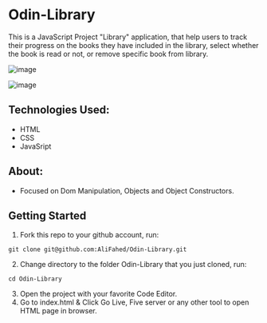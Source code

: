 # Odin-Library
This is a JavaScript Project "Library" application, that help users to track their progress on the books they have included in the library, select whether the book is read or not, or remove specific book from library.

![image](https://user-images.githubusercontent.com/90851899/194580603-405ebd52-73aa-4737-ae92-78c12f5d1b2c.png)

![image](https://user-images.githubusercontent.com/90851899/194580162-d0156ce0-86a3-4a6b-894a-0fd66d3f7399.png)

## Technologies Used:
- HTML
- CSS
- JavaSript

## About:
- Focused on Dom Manipulation, Objects and Object Constructors.

## Getting Started
1. Fork this repo to your github account, run:
```
git clone git@github.com:AliFahed/Odin-Library.git
```
2. Change directory to the folder Odin-Library that you just cloned, run:
```
cd Odin-Library
```
3. Open the project with your favorite Code Editor.
4. Go to index.html & Click Go Live, Five server or any other tool to open HTML page in browser.
